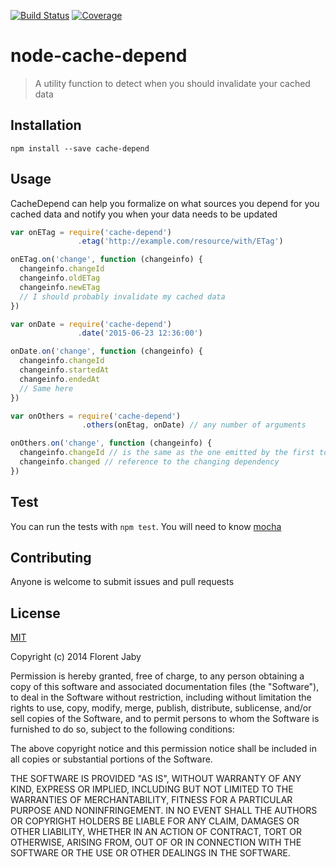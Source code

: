 [![Build Status][travis-image]][travis-url] [![Coverage][coveralls-image]][coveralls-url]

node-cache-depend
==================

> A utility function to detect when you should invalidate your cached data

Installation
------------

    npm install --save cache-depend

Usage
-----

CacheDepend can help you formalize on what sources you depend for you cached data
and notify you when your data needs to be updated

```javascript
var onETag = require('cache-depend')
               .etag('http://example.com/resource/with/ETag')

onETag.on('change', function (changeinfo) {
  changeinfo.changeId
  changeinfo.oldETag
  changeinfo.newETag
  // I should probably invalidate my cached data
})

var onDate = require('cache-depend')
               .date('2015-06-23 12:36:00')

onDate.on('change', function (changeinfo) {
  changeinfo.changeId
  changeinfo.startedAt
  changeinfo.endedAt
  // Same here
})

var onOthers = require('cache-depend')
                .others(onEtag, onDate) // any number of arguments

onOthers.on('change', function (changeinfo) {
  changeinfo.changeId // is the same as the one emitted by the first to change
  changeinfo.changed // reference to the changing dependency
})

```

Test
----

You can run the tests with `npm test`. You will need to know [mocha][mocha-url]

Contributing
------------

Anyone is welcome to submit issues and pull requests


License
-------

[MIT](http://opensource.org/licenses/MIT)

Copyright (c) 2014 Florent Jaby

Permission is hereby granted, free of charge, to any person obtaining a copy of this software and associated documentation files (the "Software"), to deal in the Software without restriction, including without limitation the rights to use, copy, modify, merge, publish, distribute, sublicense, and/or sell copies of the Software, and to permit persons to whom the Software is furnished to do so, subject to the following conditions:

The above copyright notice and this permission notice shall be included in all copies or substantial portions of the Software.

THE SOFTWARE IS PROVIDED "AS IS", WITHOUT WARRANTY OF ANY KIND, EXPRESS OR IMPLIED, INCLUDING BUT NOT LIMITED TO THE WARRANTIES OF MERCHANTABILITY, FITNESS FOR A PARTICULAR PURPOSE AND NONINFRINGEMENT. IN NO EVENT SHALL THE AUTHORS OR COPYRIGHT HOLDERS BE LIABLE FOR ANY CLAIM, DAMAGES OR OTHER LIABILITY, WHETHER IN AN ACTION OF CONTRACT, TORT OR OTHERWISE, ARISING FROM, OUT OF OR IN CONNECTION WITH THE SOFTWARE OR THE USE OR OTHER DEALINGS IN THE SOFTWARE.


[travis-image]: http://img.shields.io/travis/Floby/node-cache-depend/master.svg?style=flat
[travis-url]: https://travis-ci.org/Floby/node-cache-depend
[coveralls-image]: http://img.shields.io/coveralls/Floby/node-cache-depend/master.svg?style=flat
[coveralls-url]: https://coveralls.io/r/Floby/node-cache-depend
[mocha-url]: https://github.com/visionmedia/mocha


